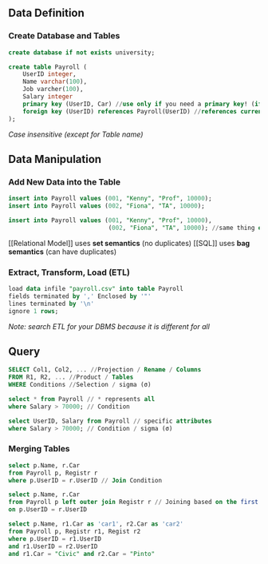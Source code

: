 ## Data Definition

### Create Database and Tables
```SQL
create database if not exists university;

create table Payroll (
	UserID integer,
	Name varchar(100),
	Job varcher(100),
	Salary integer
	primary key (UserID, Car) //use only if you need a primary key! (if no primary key, there may be duplicates when addint)
	foreign key (UserID) references Payroll(UserID) //references current table key with another table "payroll"
);
```

*Case insensitive (except for Table name)*


## Data Manipulation
### Add New Data into the Table
```SQL
insert into Payroll values (001, "Kenny", "Prof", 10000);
insert into Payroll values (002, "Fiona", "TA", 10000);

insert into Payroll values (001, "Kenny", "Prof", 10000),
							(002, "Fiona", "TA", 10000); //same thing except shorter
```

[[Relational Model]] uses **set semantics** (no duplicates)
[[SQL]] uses **bag semantics** (can have duplicates)

### Extract, Transform, Load (ETL)

```SQL
load data infile "payroll.csv" into table Payroll
fields terminated by ',' Enclosed by '"'
lines terminated by '\n'
ignore 1 rows;
```

*Note: search ETL for your DBMS because it is different for all*

## Query

```SQL
SELECT Col1, Col2, ... //Projection / Rename / Columns
FROM R1, R2, ... //Product / Tables
WHERE Conditions //Selection / sigma (σ)
```

```SQl
select * from Payroll // * represents all
where Salary > 70000; // Condition

select UserID, Salary from Payroll // specific attributes
where Salary > 70000; // Condition / sigma (σ)
```

### Merging Tables
```SQl
select p.Name, r.Car
from Payroll p, Registr r
where p.UserID = r.UserID // Join Condition
```

```SQl
select p.Name, r.Car
from Payroll p left outer join Registr r // Joining based on the first column of Payroll
on p.UserID = r.UserID
```

```SQl
select p.Name, r1.Car as 'car1', r2.Car as 'car2'
from Payroll p, Registr r1, Regist r2
where p.UserID = r1.UserID
and r1.UserID = r2.UserID
and r1.Car = "Civic" and r2.Car = "Pinto"
```


